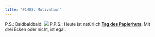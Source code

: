 ```yaml
---
title: "#1408: Motivation"
---
```


P.S.: Baldbaldbald.
<a href="http://www.fonflatter.de/ausstellung"><img src="http://www.fonflatter.de/bilder/ausstellung4/ausstellung_berlin_s.png"></a> 
P.P.S.: Heute ist natürlich <a href="http://www.fonflatter.de/kalender"><strong>Tag des Papierhuts</strong></a>. Mit drei Ecken oder nicht, ist egal.
